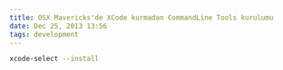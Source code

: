 ```yaml
---
title: OSX Mavericks'de XCode kurmadan CommandLine Tools kurulumu
date: Dec 25, 2013 13:56
tags: development
---
```


```bash
xcode-select --install
```